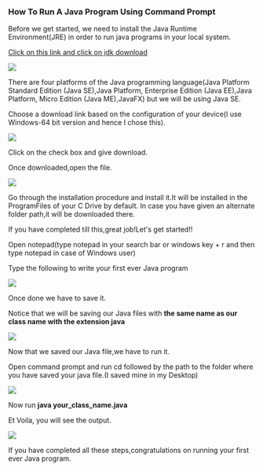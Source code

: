 ### How To Run A Java Program Using Command Prompt

Before we get started, we need to install the Java Runtime Environment(JRE) in order to run java programs in your local system.

<a href = "https://www.oracle.com/in/java/technologies/javase-downloads.html">Click on this link and click on jdk download</a>

<img src = "https://github.com/sreelakshmig009/java/blob/day-1-sreelakshmi/Week-1/Day%201/Step%201.png">

There are four platforms of the Java programming language(Java Platform Standard Edition (Java SE),Java Platform, Enterprise Edition (Java EE),Java Platform, Micro Edition (Java ME),JavaFX) but we will be using Java SE.

Choose a download link based on the configuration of your device(I use Windows-64 bit version and hence I chose this).

<img src = "https://github.com/sreelakshmig009/java/blob/day-1-sreelakshmi/Week-1/Day%201/Step%202.png">

Click on the check box and give download.

Once downloaded,open the file. 

<img src ="https://github.com/sreelakshmig009/java/blob/day-1-sreelakshmi/Week-1/Day%201/Step%203.png">

Go through the installation procedure and install it.It will be installed in the ProgramFiles of your C Drive by default. In case you have given an alternate folder path,it will be downloaded there.

If you have completed till this,great job!Let's get started!!

Open notepad(type notepad in your search bar or windows key + r and then type notepad in case of Windows user)

Type the following to write your first ever Java program

<img src ="https://github.com/sreelakshmig009/java/blob/day-1-sreelakshmi/Week-1/Day%201/Step%204.png">

Once done we have to save it. 

Notice that we will be saving our Java files with <b> the same name as our class name with the extension java</b>

<img src = "https://github.com/sreelakshmig009/java/blob/day-1-sreelakshmi/Week-1/Day%201/Step%205.png">

Now that we saved our Java file,we have to run it.

Open command prompt and run cd followed by the path to the folder where you have saved your java file.(I saved mine in my Desktop)

<img src ="https://github.com/sreelakshmig009/java/blob/day-1-sreelakshmi/Week-1/Day%201/Step%206.png">

Now run <b> java your_class_name.java </b>

Et Voila, you will see the output.

<img src ="https://github.com/sreelakshmig009/java/blob/day-1-sreelakshmi/Week-1/Day%201/Step%207.png">

If you have completed all these steps,congratulations on running your first ever Java program.
